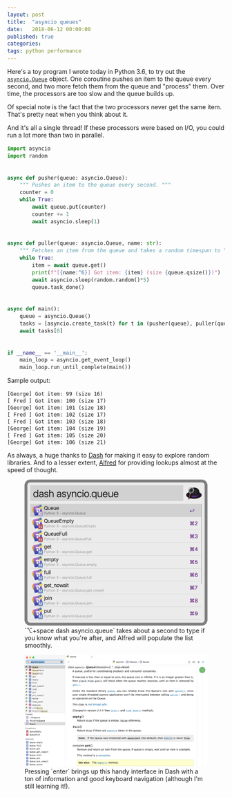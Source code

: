 ```yaml
---
layout: post
title:	"asyncio queues"
date:	2018-06-12 00:00:00
published: true
categories:
tags: python performance
---
```


Here's a toy program I wrote today in Python 3.6, to try out the [`asyncio.Queue`](https://docs.python.org/3.6/library/asyncio-queue.html) object. One coroutine pushes an item to the queue every second, and two more fetch them from the queue and "process" them. Over time, the processors are too slow and the queue builds up.

Of special note is the fact that the two processors never get the same item. That's pretty neat when you think about it.

And it's all a single thread! If these processors were based on I/O, you could run a lot more than two in parallel.

```python
import asyncio
import random


async def pusher(queue: asyncio.Queue):
    """ Pushes an item to the queue every second. """
    counter = 0
    while True:
        await queue.put(counter)
        counter += 1
        await asyncio.sleep(1)


async def puller(queue: asyncio.Queue, name: str):
    """ Fetches an item from the queue and takes a random timespan to "process" it. """
    while True:
        item = await queue.get()
        print(f"[{name:^6}] Got item: {item} (size {queue.qsize()})")
        await asyncio.sleep(random.random()*5)
        queue.task_done()


async def main():
    queue = asyncio.Queue()
    tasks = [asyncio.create_task(t) for t in (pusher(queue), puller(queue, name='Fred'), puller(queue, name='George'))]
    await tasks[0]


if __name__ == '__main__':
    main_loop = asyncio.get_event_loop()
    main_loop.run_until_complete(main())
```

Sample output:
```
[George] Got item: 99 (size 16)
[ Fred ] Got item: 100 (size 17)
[George] Got item: 101 (size 18)
[ Fred ] Got item: 102 (size 17)
[ Fred ] Got item: 103 (size 18)
[George] Got item: 104 (size 19)
[ Fred ] Got item: 105 (size 20)
[George] Got item: 106 (size 21)
```

As always, a huge thanks to [Dash](https://kapeli.com/dash) for making it easy to explore random libraries. And to a lesser extent, [Alfred](https://www.alfredapp.com) for providing lookups almost at the speed of thought.

<figure>
<img src="/assets/images/alfred-dash.png" alt="Screenshot of Alfred showing Dash search results" />
<figcaption>`⌥+space dash asyncio.queue` takes about a second to type if you know what you're after, and Alfred will populate the list smoothly.</figcaption>
</figure>

<figure>
<img src="/assets/images/dash-asyncio-queue.png" alt="Screenshot of the resulting search in Dash."/>
<figcaption> Pressing `enter` brings up this handy interface in Dash with a ton of information and good keyboard navigation (although I'm still learning it!). </figcaption>
</figure>
